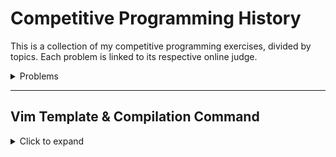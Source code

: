 # Competitive Programming History

This is a collection of my competitive programming exercises, divided by topics. Each problem is linked to its respective online judge.

<details>
<summary>Problems</summary>

### Basics

- [x] [PRIMO](https://br.spoj.com/problems/PRIMO/)
- [x] [QUERM](https://br.spoj.com/problems/QUERM/)
- [x] [MINHOCA](https://br.spoj.com/problems/MINHOCA/)
- [x] [Fast Prime](https://judge.beecrowd.com/pt/problems/view/1221)
- [x] [Dead Pixel](https://codeforces.com/contest/1315/problem/A)
- [ ] [Swap Sort](https://codeforces.com/contest/489/problem/A)
- [ ] [Multiplication Dilemma](https://codeforces.com/gym/101972/problem/A)
- [ ] [+Odd or -Even](https://codeforces.com/contest/1311/problem/A)
- [ ] [CME](https://codeforces.com/contest/1241/problem/A)
- [ ] [Bad Prices](http://codeforces.com/contest/1213/problem/B)
- [ ] [Fatorial](https://br.spoj.com/problems/FATORIAL/)

### STL

- [x] [Three Strings](https://codeforces.com/problemset/problem/1301/A)
- [x] [Business Trip](https://codeforces.com/contest/149/problem/A)
- [x] [Palavrmg](https://br.spoj.com/problems/PALAVRMG/)
- [x] [BraceImg](https://br.spoj.com/problems/BRACELMG/)
- [x] [Two numbers](https://codeforces.com/problemset/problem/1206/A)
- [x] [Cards](https://codeforces.com/problemset/problem/1220/A)
- [x] [Skier](https://codeforces.com/contest/1351/problem/C)
- [x] [Botas](https://olimpiada.ic.unicamp.br/pratique/p2/2017/f1/botas/)
- [ ] [Little Artem](https://codeforces.com/contest/1333/problem/A)
- [ ] [Sorted Diff](https://codeforces.com/contest/1339/problem/B)
- [ ] [Game with str](https://codeforces.com/contest/1104/problem/B)
- [ ] [Phoenix beauty](https://codeforces.com/contest/1348/problem/B)
- [ ] [Paralelograms](https://codeforces.com/gym/101755/problem/J)
- [ ] [Hyperset](https://codeforces.com/contest/1287/problem/B)
- [ ] [Distância maigos](https://neps.academy/problem/466)
- [ ] [Make Cents?](https://codeforces.com/gym/101350/problem/M)
- [ ] [Optimal Subsequences](https://codeforces.com/contest/1262/problem/D2)

### Greedy

- [x] [Fatorial](https://judge.beecrowd.com/pt/problems/view/1936)
- [x] [Dragon Quest](https://codeforces.com/contest/1337/problem/B)
- [ ] [Phoenix Balance](https://codeforces.com/contest/1348/problem/A)
- [ ] [Road to Zero](https://codeforces.com/contest/1342/problem/A)
- [ ] [Chat Order](https://codeforces.com/contest/637/problem/B)
- [ ] [Alternating](https://codeforces.com/problemset/problem/1343/C)
- [ ] [Restaurant](https://codeforces.com/contest/597/problem/B)
- [ ] [Corredor](https://judge.beecrowd.com/pt/problems/view/2463)
- [ ] [Fechadura](https://judge.beecrowd.com/pt/problems/view/2449)
- [ ] [Ordinskaya](https://www.google.com/url?q=https://neps.academy/br/exercise/4&sa=D&source=editors&ust=1621625579921000&usg=AFQjCNGG--hnPVhUugw0VbCg2l2BGDQPtw)
- [ ] [Plataforms Jumping](https://codeforces.com/problemset/problem/1256/C)
- [ ] [Isósceles](https://judge.beecrowd.com/pt/problems/view/2243)
- [ ] [Pizza](https://judge.beecrowd.com/pt/problems/view/2333)
- [ ] [Bolsa de Valores](https://www.urionlinejudge.com.br/judge/pt/problems/view/1932)

### Binary Search

- [ ] [Frog Jumps](https://codeforces.com/contest/1324/problem/C)
- [ ] [K'th not divisible](https://codeforces.com/contest/1352/problem/C)
- [ ] [Fast Search](https://codeforces.com/edu/course/2/lesson/6/1/practice/contest/283911/problem/D)
- [ ] [Ropes](https://codeforces.com/edu/course/2/lesson/6/2/practice/contest/283932/problem/B)
- [ ] [Children Holiday](https://codeforces.com/edu/course/2/lesson/6/2/practice/contest/283932/problem/D)
- [ ] [Pipoca](https://judge.beecrowd.com/pt/problems/view/2973)
- [ ] [Make It Good](https://codeforces.com/contest/1385/problem/C)
- [ ] [Guess the Number](https://codeforces.com/gym/101021/problem/1)
- [ ] [Energy Exchange](https://codeforces.com/contest/68/problem/B)
- [ ] [String Game](https://codeforces.com/edu/course/2/lesson/6/2/practice/contest/283932/problem/F)
- [ ] [Mirrored String II](https://codeforces.com/gym/101350/problem/I)
- [ ] [Divisão de Terras](https://neps.academy/problem/682)
- [ ] [Get Together](https://codeforces.com/edu/course/2/lesson/6/3/practice/contest/285083/problem/A)
- [ ] [Dark-Side](https://codeforces.com/gym/102215/problem/J)
- [ ] [Kayaking](https://codeforces.com/gym/101572)
- [ ] [Pipeline](https://codeforces.com/problemset/problem/287/B)
- [ ] [Square](https://codeforces.com/problemset/problem/255/D)
- [ ] [K-Th](https://codeforces.com/edu/course/2/lesson/6/5/practice/contest/285084/problem/A)
- [ ] [Common Number](https://codeforces.com/contest/1271/problem/E)
- [ ] [Guess the Maximum](https://codeforces.com/problemset/problem/1363/D)

### BFS

- [ ] [Costa](https://judge.beecrowd.com/pt/problems/view/2419)
- [ ] [Mapa](https://olimpiada.ic.unicamp.br/pratique/p2/2017/f2/mapa/)
- [ ] [Message](https://cses.fi/problemset/task/1667)
- [ ] [NAKANJ](https://www.spoj.com/problems/NAKANJ/)
- [ ] [Ladrilhos](https://neps.academy/br/exercise/122)
- [ ] [Chuva](https://neps.academy/problem/469)
- [ ] [Fire](https://open.kattis.com/problems/fire2)
- [ ] [Akbar](https://www.spoj.com/problems/AKBAR/)
- [ ] [Right Build](https://codeforces.com/gym/101149/problem/L)
- [ ] [Labyrinths](https://codeforces.com/gym/100187/problem/E)
- [ ] [Distinctive](https://codeforces.com/gym/101572/problem/D)
- [ ] [Game of Life](https://codeforces.com/contest/1350/problem/E)
- [ ] [Shortest Cycle](https://codeforces.com/problemset/problem/1205/B)
- [ ] [Weights](https://codeforces.com/problemset/problem/1343/E)
- [ ] [Hot Dogs](https://open.kattis.com/problems/hotdogs)
- [ ] [Super Jaber](https://codeforces.com/problemset/problem/1301/F)
- [ ] [NT problem](https://codeforces.com/problemset/problem/1325/E)

### 2 Pointers

- [ ] [Magical Array](https://codeforces.com/contest/84/problem/B)
- [ ] [Merging Arrays](https://codeforces.com/edu/course/2/lesson/9/1/practice/contest/307092/problem/A)
- [ ] [Number of Smaller](https://codeforces.com/edu/course/2/lesson/9/1/practice/contest/307092/problem/B)
- [ ] [Number of Equal](https://codeforces.com/edu/course/2/lesson/9/1/practice/contest/307092/problem/C)
- [ ] [HOTELS](https://www.spoj.com/problems/HOTELS/)
- [ ] [Ternary string](https://codeforces.com/contest/1354/problem/B)
- [ ] [Small Sum](https://codeforces.com/edu/course/2/lesson/9/2/practice/contest/307093/problem/A)
- [ ] [Big Sum](https://codeforces.com/edu/course/2/lesson/9/2/practice/contest/307093/problem/B)
- [ ] [Small Set](https://codeforces.com/edu/course/2/lesson/9/2/practice/contest/307093/problem/E)
- [ ] [Seat Arrangements](https://codeforces.com/contest/919/problem/C)
- [ ] [Rooms](https://codeforces.com/gym/102215/problem/A)
- [ ] [Kangaroos](https://codeforces.com/contest/373/problem/C)
- [ ] [Spread](https://codeforces.com/edu/course/2/lesson/9/2/practice/contest/307093/problem/F)
- [ ] [Third-Party](https://codeforces.com/gym/102215/problem/E)
- [ ] [Glider](https://codeforces.com/problemset/problem/1041/D)
- [ ] [Way Out](https://codeforces.com/contest/1110/problem/C)
- [ ] [Collisions](https://codeforces.com/contest/1204/problem/B)

</details>

---

## Vim Template & Compilation Command

<details>
<summary>Click to expand</summary>

### Vim Template

```cpp
#include <bits/stdc++.h>

using namespace std;

#define _ ios_base::sync_with_stdio(0);cin.tie(0);
#define endl '\n'
#define f first
#define s second

typedef long long ll;

const int INF = 0x3f3f3f3f;
const ll LINF = 0x3f3f3f3f3f3f3f3fll;

int main() { _
    
    return 0;
}
```

### Compilation Command

```bash
g++ -fsanitize=address -O1 -fno-omit-frame-pointer -g -Wall -Wshadow -Wfatal-errors --std=c++20 -Wno-unused-result -Wno-sign-compare
```
</details>
